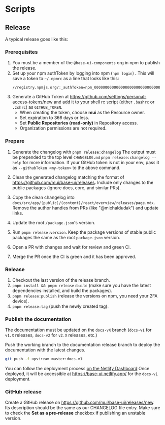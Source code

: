 # Scripts

## Release

A typical release goes like this:

### Prerequisites

1. You must be a member of the `@base-ui-components` org in npm to publish the release.
2. Set up your npm authToken by logging into npm (`npm login`) . This will save a token to `~/.npmrc` as a line that looks like this:
   ```text
   //registry.npmjs.org/:_authToken=npm_000000000000000000000000000000000000
   ```
3. Generate a GitHub Token at https://github.com/settings/personal-access-tokens/new and add it to your shell rc script (either `.bashrc` or `.zshrc`) as `GITHUB_TOKEN`.
   - When creating the token, choose **mui** as the Resource owner.
   - Set expiration to 366 days or less.
   - Set **Public Repositories (read-only)** in Repository access.
   - Organization permissions are not required.

### Prepare

1. Generate the changelog with `pnpm release:changelog`
   The output must be prepended to the top level `CHANGELOG.md`
   `pnpm release:changelog --help` for more information. If your GitHub token is not in your env, pass it as `--githubToken <my-token>` to the above command.

2. Clean the generated changelog matching the format of https://github.com/mui/base-ui/releases. Include only changes to the public packages (ignore docs, core, and similar PRs).
3. Copy the clean changelog into `docs/src/app/(public)/(content)/react/overview/releases/page.mdx`. Remove the author handles from PRs (like "@michaldudak") and update links.
4. Update the root `/package.json`'s version.
5. Run `pnpm release:version`. Keep the package versions of stable public packages the same as the root `package.json` version.
6. Open a PR with changes and wait for review and green CI.
7. Merge the PR once the CI is green and it has been approved.

### Release

1. Checkout the last version of the release branch.
2. `pnpm install && pnpm release:build` (make sure you have the latest dependencies installed, and build the packages).
3. `pnpm release:publish` (release the versions on npm, you need your 2FA device).
4. `pnpm release:tag` (push the newly created tag).

### Publish the documentation

The documentation must be updated on the `docs-vX` branch (`docs-v1` for `v1.X` releases, `docs-v2` for `v2.X` releases, etc.)

Push the working branch to the documentation release branch to deploy the documentation with the latest changes.

<!-- #default-branch-switch -->

```bash
git push -f upstream master:docs-v1
```

You can follow the deployment process [on the Netlify Dashboard](https://app.netlify.com/sites/base-ui/deploys?filter=docs-v1)
Once deployed, it will be accessible at https://base-ui.netlify.app/ for the `docs-v1` deployment.

### GitHub release

Create a GitHub release on https://github.com/mui/base-ui/releases/new.
Its description should be the same as our CHANGELOG file entry.
Make sure to check the **Set as a pre-release** checkbox if publishing an unstable version.
